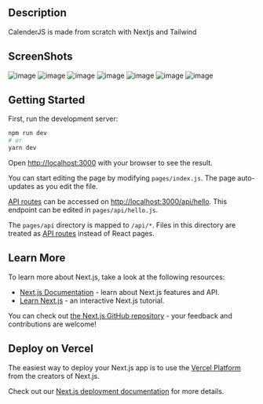 ## Description 
CalenderJS is made from scratch with Nextjs and Tailwind

## ScreenShots 
![image](https://user-images.githubusercontent.com/42722816/197360825-d418cd8a-8fe0-46f5-ab68-6fbda14e4757.png)
![image](https://user-images.githubusercontent.com/42722816/197360834-4831c014-69f0-44af-bc94-0e2e63a2ae88.png)
![image](https://user-images.githubusercontent.com/42722816/197360848-2e290a15-b964-4adc-acad-9fddd9501ff3.png)
![image](https://user-images.githubusercontent.com/42722816/197360855-7e0240d4-bca6-493e-b536-7c9dfbce2953.png)
![image](https://user-images.githubusercontent.com/42722816/197360861-7c2d575f-149c-4ad9-a57b-a78b3d56c57e.png)
![image](https://user-images.githubusercontent.com/42722816/197383509-fe04b1ce-c4a9-4b9f-ac41-76ea848697de.png)
![image](https://user-images.githubusercontent.com/42722816/197383526-a634104d-a757-4437-a2d2-2460b6136d4c.png)


## Getting Started

First, run the development server:

```bash
npm run dev
# or
yarn dev
```

Open [http://localhost:3000](http://localhost:3000) with your browser to see the result.

You can start editing the page by modifying `pages/index.js`. The page auto-updates as you edit the file.

[API routes](https://nextjs.org/docs/api-routes/introduction) can be accessed on [http://localhost:3000/api/hello](http://localhost:3000/api/hello). This endpoint can be edited in `pages/api/hello.js`.

The `pages/api` directory is mapped to `/api/*`. Files in this directory are treated as [API routes](https://nextjs.org/docs/api-routes/introduction) instead of React pages.

## Learn More

To learn more about Next.js, take a look at the following resources:

- [Next.js Documentation](https://nextjs.org/docs) - learn about Next.js features and API.
- [Learn Next.js](https://nextjs.org/learn) - an interactive Next.js tutorial.

You can check out [the Next.js GitHub repository](https://github.com/vercel/next.js/) - your feedback and contributions are welcome!

## Deploy on Vercel

The easiest way to deploy your Next.js app is to use the [Vercel Platform](https://vercel.com/new?utm_medium=default-template&filter=next.js&utm_source=create-next-app&utm_campaign=create-next-app-readme) from the creators of Next.js.

Check out our [Next.js deployment documentation](https://nextjs.org/docs/deployment) for more details.
